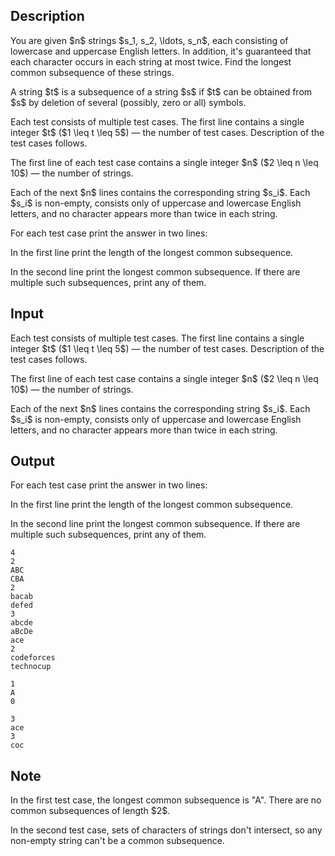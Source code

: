 ## Description

<div><p>You are given $n$ strings $s_1, s_2, \ldots, s_n$, each consisting of lowercase and uppercase English letters. In addition, it's guaranteed that each character occurs in each string <span class="tex-font-style-bf">at most twice</span>. Find the longest common subsequence of these strings.</p><p>A string $t$ is a subsequence of a string $s$ if $t$ can be obtained from $s$ by deletion of several (possibly, zero or all) symbols.</p></div><div class="input-specification"><p>Each test consists of multiple test cases. The first line contains a single integer $t$ ($1 \leq t \leq 5$) — the number of test cases. Description of the test cases follows.</p><p>The first line of each test case contains a single integer $n$ ($2 \leq n \leq 10$) — the number of strings.</p><p>Each of the next $n$ lines contains the corresponding string $s_i$. Each $s_i$ is non-empty, consists only of uppercase and lowercase English letters, and no character appears more than twice in each string.</p></div><div class="output-specification"><p>For each test case print the answer in two lines:</p><p>In the first line print the length of the longest common subsequence. </p><p>In the second line print the longest common subsequence. If there are multiple such subsequences, print any of them.</p></div>

## Input

<p>Each test consists of multiple test cases. The first line contains a single integer $t$ ($1 \leq t \leq 5$) — the number of test cases. Description of the test cases follows.</p><p>The first line of each test case contains a single integer $n$ ($2 \leq n \leq 10$) — the number of strings.</p><p>Each of the next $n$ lines contains the corresponding string $s_i$. Each $s_i$ is non-empty, consists only of uppercase and lowercase English letters, and no character appears more than twice in each string.</p>

## Output

<p>For each test case print the answer in two lines:</p><p>In the first line print the length of the longest common subsequence. </p><p>In the second line print the longest common subsequence. If there are multiple such subsequences, print any of them.</p>





```input1
4
2
ABC
CBA
2
bacab
defed
3
abcde
aBcDe
ace
2
codeforces
technocup
```




```output1
1
A
0

3
ace
3
coc
```



## Note

<p>In the first test case, the longest common subsequence is "<span class="tex-font-style-tt">A</span>". There are no common subsequences of length $2$.</p><p>In the second test case, sets of characters of strings don't intersect, so any non-empty string can't be a common subsequence.</p>
